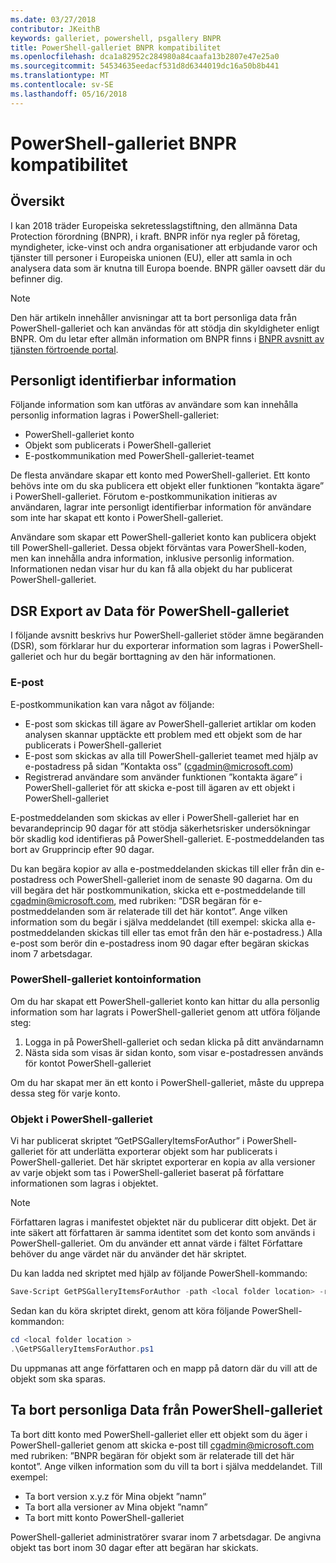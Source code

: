 ```yaml
---
ms.date: 03/27/2018
contributor: JKeithB
keywords: galleriet, powershell, psgallery BNPR
title: PowerShell-galleriet BNPR kompatibilitet
ms.openlocfilehash: dca1a82952c284980a84caafa13b2807e47e25a0
ms.sourcegitcommit: 54534635eedacf531d8d6344019dc16a50b8b441
ms.translationtype: MT
ms.contentlocale: sv-SE
ms.lasthandoff: 05/16/2018
---
```

# <a name="powershell-gallery-gdpr-compliance"></a>PowerShell-galleriet BNPR kompatibilitet

## <a name="overview"></a>Översikt

I kan 2018 träder Europeiska sekretesslagstiftning, den allmänna Data Protection förordning (BNPR), i kraft.
BNPR inför nya regler på företag, myndigheter, icke-vinst och andra organisationer att erbjudande varor och tjänster till personer i Europeiska unionen (EU), eller att samla in och analysera data som är knutna till Europa boende.
BNPR gäller oavsett där du befinner dig.

> [!NOTE]
> Den här artikeln innehåller anvisningar att ta bort personliga data från PowerShell-galleriet och kan användas för att stödja din skyldigheter enligt BNPR. Om du letar efter allmän information om BNPR finns i [BNPR avsnitt av tjänsten förtroende portal](https://servicetrust.microsoft.com/ViewPage/GDPRGetStarted).

## <a name="personally-identifiable-data"></a>Personligt identifierbar information

Följande information som kan utföras av användare som kan innehålla personlig information lagras i PowerShell-galleriet:

* PowerShell-galleriet konto
* Objekt som publicerats i PowerShell-galleriet
* E-postkommunikation med PowerShell-galleriet-teamet

De flesta användare skapar ett konto med PowerShell-galleriet.
Ett konto behövs inte om du ska publicera ett objekt eller funktionen ”kontakta ägare” i PowerShell-galleriet.
Förutom e-postkommunikation initieras av användaren, lagrar inte personligt identifierbar information för användare som inte har skapat ett konto i PowerShell-galleriet.

Användare som skapar ett PowerShell-galleriet konto kan publicera objekt till PowerShell-galleriet.
Dessa objekt förväntas vara PowerShell-koden, men kan innehålla andra information, inklusive personlig information.
Informationen nedan visar hur du kan få alla objekt du har publicerat PowerShell-galleriet.

## <a name="dsr-export-of-powershell-gallery-data"></a>DSR Export av Data för PowerShell-galleriet

I följande avsnitt beskrivs hur PowerShell-galleriet stöder ämne begäranden (DSR), som förklarar hur du exporterar information som lagras i PowerShell-galleriet och hur du begär borttagning av den här informationen.

### <a name="email"></a>E-post

E-postkommunikation kan vara något av följande:

* E-post som skickas till ägare av PowerShell-galleriet artiklar om koden analysen skannar upptäckte ett problem med ett objekt som de har publicerats i PowerShell-galleriet
* E-post som skickas av alla till PowerShell-galleriet teamet med hjälp av e-postadress på sidan ”Kontakta oss” (cgadmin@microsoft.com)
* Registrerad användare som använder funktionen ”kontakta ägare” i PowerShell-galleriet för att skicka e-post till ägaren av ett objekt i PowerShell-galleriet

E-postmeddelanden som skickas av eller i PowerShell-galleriet har en bevarandeprincip 90 dagar för att stödja säkerhetsrisker undersökningar bör skadlig kod identifieras på PowerShell-galleriet.
E-postmeddelanden tas bort av Grupprincip efter 90 dagar.

Du kan begära kopior av alla e-postmeddelanden skickas till eller från din e-postadress och PowerShell-galleriet inom de senaste 90 dagarna.
Om du vill begära det här postkommunikation, skicka ett e-postmeddelande till cgadmin@microsoft.com, med rubriken: ”DSR begäran för e-postmeddelanden som är relaterade till det här kontot”.
Ange vilken information som du begär i själva meddelandet (till exempel: skicka alla e-postmeddelanden skickas till eller tas emot från den här e-postadress.) Alla e-post som berör din e-postadress inom 90 dagar efter begäran skickas inom 7 arbetsdagar.

### <a name="powershell-gallery-account-information"></a>PowerShell-galleriet kontoinformation

Om du har skapat ett PowerShell-galleriet konto kan hittar du alla personlig information som har lagrats i PowerShell-galleriet genom att utföra följande steg:

1. Logga in på PowerShell-galleriet och sedan klicka på ditt användarnamn
2. Nästa sida som visas är sidan konto, som visar e-postadressen används för kontot PowerShell-galleriet

Om du har skapat mer än ett konto i PowerShell-galleriet, måste du upprepa dessa steg för varje konto.

### <a name="items-in-the-powershell-gallery"></a>Objekt i PowerShell-galleriet

Vi har publicerat skriptet ”GetPSGalleryItemsForAuthor” i PowerShell-galleriet för att underlätta exporterar objekt som har publicerats i PowerShell-galleriet.
Det här skriptet exporterar en kopia av alla versioner av varje objekt som tas i PowerShell-galleriet baserat på författare informationen som lagras i objektet.

> [!NOTE]
> Författaren lagras i manifestet objektet när du publicerar ditt objekt.
> Det är inte säkert att författaren är samma identitet som det konto som används i PowerShell-galleriet.
> Om du använder ett annat värde i fältet Författare behöver du ange värdet när du använder det här skriptet.

Du kan ladda ned skriptet med hjälp av följande PowerShell-kommando:

```powershell
Save-Script GetPSGalleryItemsForAuthor -path <local folder location> -repository psgallery
```

Sedan kan du köra skriptet direkt, genom att köra följande PowerShell-kommandon:

```powershell
cd <local folder location >
.\GetPSGalleryItemsForAuthor.ps1
```

Du uppmanas att ange författaren och en mapp på datorn där du vill att de objekt som ska sparas.

## <a name="deleting-personal-data-from-the-powershell-gallery"></a>Ta bort personliga Data från PowerShell-galleriet

Ta bort ditt konto med PowerShell-galleriet eller ett objekt som du äger i PowerShell-galleriet genom att skicka e-post till cgadmin@microsoft.com med rubriken: ”BNPR begäran för objekt som är relaterade till det här kontot”.
Ange vilken information som du vill ta bort i själva meddelandet. Till exempel:

* Ta bort version x.y.z för Mina objekt ”namn”
* Ta bort alla versioner av Mina objekt ”namn”
* Ta bort mitt konto PowerShell-galleriet

PowerShell-galleriet administratörer svarar inom 7 arbetsdagar.
De angivna objekt tas bort inom 30 dagar efter att begäran har skickats.
